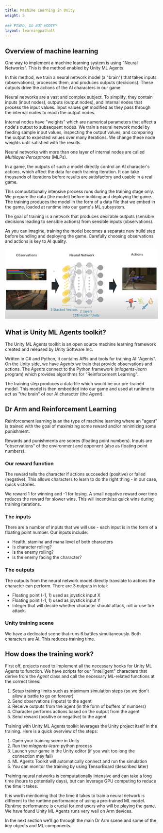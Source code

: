```yaml
---
title: Machine Learning in Unity
weight: 5

### FIXED, DO NOT MODIFY
layout: learningpathall
---
```


## Overview of machine learning

One way to implement a machine learning system is using "Neural Networks". This is the method enabled by Unity ML Agents.

In this method, we train a neural network model (a "brain") that takes inputs (observations), processes them, and produces outputs (decisions). These outputs drive the actions of the AI characters in our game.

Neural networks are a vast and complex subject. To simplify, they contain inputs (input nodes), outputs (output nodes), and internal nodes that process the input values. Input values get modified as they pass through the internal nodes to reach the output nodes.

Internal nodes have "weights" which are numerical parameters that affect a node's output to subsequent nodes. We train a neural network model by feeding sample input values, inspecting the output values, and comparing the output to expected values over many iterations. We change these node weights until satisfied with the results.

Neural networks with more than one layer of internal nodes are called _Multilayer Perceptrons_ (MLPs).

In a game, the outputs of such a model directly control an AI character's actions, which affect the data for each training iteration. It can take thousands of iterations before results are satisfactory and usable in a real game.

This computationally intensive process runs during the training stage only. We prepare the data (the model) before building and deploying the game. The training produces the model in the form of a data file that we embed in the game, loaded at runtime into our game's ML subsystem.

The goal of training is a network that produces desirable outputs (sensible decisions leading to sensible actions) from sensible inputs (observations).

As you can imagine, training the model becomes a separate new build step before bundling and deploying the game. Carefully choosing observations and actions is key to AI quality.

![Neural network](images/mlp-network.png "Figure 1. Neural network diagram")

## What is Unity ML Agents toolkit?

The Unity ML Agents toolkit is an open source machine learning framework created and released by Unity Software Inc.

Written in C# and Python, it contains APIs and tools for training AI "Agents". On the Unity side, we have _Agents_ we train that provide observations and actions. The _Agents_ connect to the Python framework (_mlagents-learn_ program) which provides algorithms for "Reinforcement Learning".

The training step produces a data file which would be our pre-trained model. This model is then embedded into our game and used at runtime to act as "the brain" of our AI character (the _Agent_).

## Dr Arm and Reinforcement Learning

Reinforcement learning is an the type of machine learning where an "agent" is trained with the goal of maximizing some reward and/or minimizing some punishment.

Rewards and punishments are scores (floating point numbers). Inputs are "observations" of the environment and opponent (also as floating point numbers).

### Our reward function

The reward tells the character if actions succeeded (positive) or failed (negative). This allows characters to learn to do the right thing - in our case, quick victories.

We reward 1 for winning and -1 for losing. A small negative reward over time reduces the reward for slower wins. This will incentivize quick wins during training iterations.

### The inputs

There are a number of inputs that we will use - each input is in the form of a floating point number. Our inputs include:

* Health, stamina and mana level of both characters
* Is character rolling?
* Is the enemy rolling?
* Is the enemy facing the character?

### The outputs

The outputs from the neural network model directly translate to actions the character can perform. There are 3 outputs in total:

* Floating point (-1, 1) used as joystick input X
* Floating point (-1, 1) used as joystick input Y
* Integer that will decide whether character should attack, roll or use fire attack.

### Unity training scene

We have a dedicated scene that runs 6 battles simultaneously. Both characters are AI. This reduces training time.

## How does the training work?

First off, projects need to implement all the necessary hooks for Unity ML Agents to function. We have scripts for our "intelligent" characters that derive from the _Agent_ class and call the necessary ML-related functions at the correct times:

1. Setup training limits such as maximum simulation steps (so we don't allow a battle to go on forever)
1. Send observations (inputs) to the agent
1. Receive outputs from the agent (in the form of buffers of numbers)
1. Character performs actions based on the output from the agent
1. Send reward (positive or negative) to the agent

Training with Unity ML Agents toolkit leverages the Unity project itself in the training. Here is a quick overview of the steps:

1. Open your training scene in Unity
1. Run the _mlagents-learn_ python process
1. Launch your game in the Unity editor (if you wait too long the connection may fail)
1. ML Agents Toolkit will automatically connect and run the simulation
1. You can monitor the training by using TensorBoard (described later)

Training neural networks is computationally intensive and can take a long time (hours to potentially days), but can leverage GPU computing to reduce the time it takes.

It is worth mentioning that the time it takes to train a neural network is different to the runtime performance of using a pre-trained ML model. Runtime performance is crucial for end users who will be playing the game. We have found Unity ML Agents runs very well on Arm devices.

In the next section we'll go through the main Dr Arm scene and some of the key objects and ML components.
